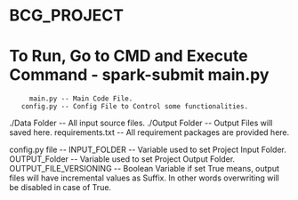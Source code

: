 # BCG_PROJECT

# To Run, Go to CMD and Execute Command - spark-submit main.py

         main.py -- Main Code File.
       config.py -- Config File to Control some functionalities.
   ./Data Folder -- All input source files.
 ./Output Folder -- Output Files will saved here.
requirements.txt -- All requirement packages are provided here.

config.py file -- 
    INPUT_FOLDER -- Variable used to set Project Input Folder.
    OUTPUT_Folder -- Variable used to set Project Output Folder.
    OUTPUT_FILE_VERSIONING -- Boolean Variable if set True means, output files will have incremental values as Suffix. In other words overwriting will be disabled in case of True.

